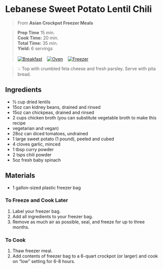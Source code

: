 # Lebanese Sweet Potato Lentil Chili

> From **Asian Crockpot Freezer Meals**

> **Prep Time** 15 min.<br>
**Cook Time:** 20 min.<br>
**Total Time:** 35 min.<br>
**Yield:** 6 servings<br> <br>
[![Breakfast](https://img.shields.io/badge/Meal_Type-Dinner-blue)](#) &nbsp;&nbsp;
[![Oven](https://img.shields.io/badge/Cooking_Method-Oven-green)](#) &nbsp;&nbsp;
[![Freezer](https://img.shields.io/badge/Is_Freezer_Meal-True-2451ba)](#)

> :bulb: Top with crumbled feta cheese and fresh parsley. Serve with pita bread.

## Ingredients
- &frac12; cup dried lentils
- 15oz can kidney beans, drained and rinsed
- 15oz can chickpeas, drained and rinsed
- 2 cups chicken broth (you can substitute vegetable broth to make this recipe
- vegetarian and vegan)
- 28oz can diced tomatoes, undrained
- 1 large sweet potato (1 pound), peeled and cubed
- 4 cloves garlic, minced
- 1 tbsp curry powder
- 2 tsps chili powder
- 5oz fresh baby spinach
## Materials
- 1 gallon-sized plastic freezer bag

### To Freeze and Cook Later

1. Label your freezer bag.
2. Add all ingredients to your freezer bag.
3. Remove as much air as possible, seal, and freeze for up to three months.

### To Cook

1. Thaw freezer meal.
2. Add contents of freezer bag to a 6-quart crockpot (or larger) and cook on
“low” setting for 6-8 hours.
